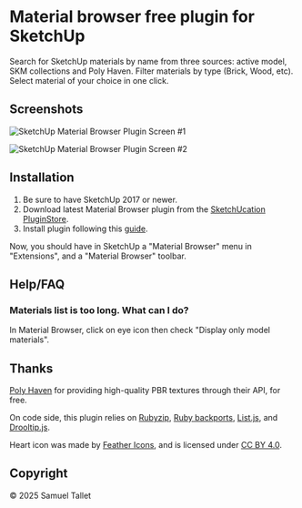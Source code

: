 # Material browser free plugin for SketchUp

Search for SketchUp materials by name from three sources: active model, SKM collections and Poly Haven. Filter materials by type (Brick, Wood, etc). Select material of your choice in one click.

Screenshots
-----------

![SketchUp Material Browser Plugin Screen #1](https://github.com/SamuelTallet/SketchUp-Material-Browser-Plugin/raw/main/docs/screenshots/sketchup-material-browser-plugin-screenshot-one.jpg)

![SketchUp Material Browser Plugin Screen #2](https://github.com/SamuelTallet/SketchUp-Material-Browser-Plugin/raw/main/docs/screenshots/sketchup-material-browser-plugin-screenshot-two.jpg)

Installation
------------

1. Be sure to have SketchUp 2017 or newer.
2. Download latest Material Browser plugin from the [SketchUcation PluginStore](https://sketchucation.com/plugin/2365-material_browser).
3. Install plugin following this [guide](https://www.youtube.com/watch?v=tyM5f81eRno).

Now, you should have in SketchUp a "Material Browser" menu in "Extensions", and a "Material Browser" toolbar.

Help/FAQ
--------

### Materials list is too long. What can I do?

In Material Browser, click on eye icon then check "Display only model materials".

Thanks
------

[Poly Haven](https://polyhaven.com) for providing high-quality PBR textures through their API, for free.

On code side, this plugin relies on [Rubyzip](https://github.com/rubyzip/rubyzip), [Ruby backports](https://github.com/marcandre/backports), [List.js](https://github.com/javve/list.js), and [Drooltip.js](https://github.com/prevwong/drooltip.js).

Heart icon was made by [Feather Icons](https://www.iconfinder.com), and is licensed under [CC BY 4.0](https://creativecommons.org/licenses/by/4.0/).

Copyright
---------

© 2025 Samuel Tallet
